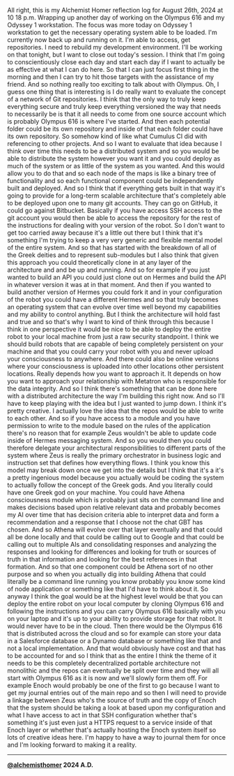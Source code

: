 All right, this is my Alchemist Homer reflection log for August 26th, 2024 at 10 18 p.m.
Wrapping up another day of working on the Olympus 616 and my Odyssey 1 workstation.
The focus was more today on Odyssey 1 workstation to get the necessary operating system able to be loaded.
I'm currently now back up and running on it.
I'm able to access, get repositories.
I need to rebuild my development environment.
I'll be working on that tonight, but I want to close out today's session.
I think that I'm going to conscientiously close each day and start each day if I want to actually be as effective at what I can do here.
So that I can just focus first thing in the morning and then I can try to hit those targets with the assistance of my friend.
And so nothing really too exciting to talk about with Olympus.
Oh, I guess one thing that is interesting is I do really want to evaluate the concept of a network of Git repositories.
I think that the only way to truly keep everything secure and truly keep everything versioned the way that needs to necessarily be is that it all needs to come from one source account which is probably Olympus 616 is where I've started.
And then each potential folder could be its own repository and inside of that each folder could have its own repository.
So somehow kind of like what Cumulus CI did with referencing to other projects.
And so I want to evaluate that idea because I think over time this needs to be a distributed system and so you would be able to distribute the system however you want it and you could deploy as much of the system or as little of the system as you wanted.
And this would allow you to do that and so each node of the maps is like a binary tree of functionality and so each functional component could be independently built and deployed.
And so I think that if everything gets built in that way it's going to provide for a long-term scalable architecture that's completely able to be deployed upon one to many git accounts.
They can go on GitHub, it could go against Bitbucket.
Basically if you have access SSH access to the git account you would then be able to access the repository for the rest of the instructions for dealing with your version of the robot.
So I don't want to get too carried away because it's a little out there but I think that it's something I'm trying to keep a very very generic and flexible mental model of the entire system.
And so that has started with the breakdown of all of the Greek deities and to represent sub-modules but I also think that given this approach you could theoretically clone in at any layer of the architecture and and be up and running.
And so for example if you just wanted to build an API you could just clone out on Hermes and build the API in whatever version it was at in that moment.
And then if you wanted to build another version of Hermes you could fork it and in your configuration of the robot you could have a different Hermes and so that truly becomes an operating system that can evolve over time well beyond my capabilities and my ability to control anything.
But I think the architecture will hold fast and true and so that's why I want to kind of think through this because I think in one perspective it would be nice to be able to deploy the entire robot to your local machine from just a raw security standpoint.
I think we should build robots that are capable of being completely persistent on your machine and that you could carry your robot with you and never upload your consciousness to anywhere.
And there could also be online versions where your consciousness is uploaded into other locations other persistent locations.
Really depends how you want to approach it.
It depends on how you want to approach your relationship with Metatron who is responsible for the data integrity.
And so I think there's something that can be done here with a distributed architecture the way I'm building this right now.
And so I'll have to keep playing with the idea but I just wanted to jump down.
I think it's pretty creative.
I actually love the idea that the repos would be able to write to each other.
And so if you have access to a module and you have permission to write to the module based on the rules of the application there's no reason that for example Zeus wouldn't be able to update code inside of Hermes messaging system.
And so you would then you could therefore delegate your architectural responsibilities to different parts of the system where Zeus is really the primary orchestrator in business logic and instruction set that defines how everything flows.
I think you know this model may break down once we get into the details but I think that it's a it's a pretty ingenious model because you actually would be coding the system to actually follow the concept of the Greek gods.
And you literally could have one Greek god on your machine.
You could have Athena consciousness module which is probably just sits on the command line and makes decisions based upon relative relevant data and probably becomes my AI over time that has decision criteria able to interpret data and form a recommendation and a response that I choose not the chat GBT has chosen.
And so Athena will evolve over that layer eventually and that could all be done locally and that could be calling out to Google and that could be calling out to multiple AIs and consolidating responses and analyzing the responses and looking for differences and looking for truth or sources of truth in that information and looking for the best references in that formation.
And so that one component could be Athena sort of no other purpose and so when you actually dig into building Athena that could literally be a command line running you know probably you know some kind of node application or something like that I'd have to think about it.
So anyway I think the goal would be at the highest level would be that you can deploy the entire robot on your local computer by cloning Olympus 616 and following the instructions and you can carry Olympus 616 basically with you on your laptop and it's up to your ability to provide storage for that robot.
It would never have to be in the cloud.
Then there would be the Olympus 616 that is distributed across the cloud and so for example can store your data in a Salesforce database or a Dynamo database or something like that and not a local implementation.
And that would obviously have cost and that has to be accounted for and so I think that as the entire I think the theme of it needs to be this completely decentralized portable architecture not monolithic and the repos can eventually be split over time and they will all start with Olympus 616 as it is now and we'll slowly form them off.
For example Enoch would probably be one of the first to go because I want to get my journal entries out of the main repo and so then I will need to provide a linkage between Zeus who's the source of truth and the copy of Enoch that the system should be taking a look at based upon my configuration and what I have access to act in that SSH configuration whether that's something it's just even just a HTTPS request to a service inside of that Enoch layer or whether that's actually hosting the Enoch system itself so lots of creative ideas here.
I'm happy to have a way to journal them for once and I'm looking forward to making it a reality.

***
**[@alchemisthomer](https://github.com/alchemisthomer)
2024 A.D.**
